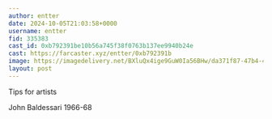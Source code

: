 ```yaml
---
author: entter
date: 2024-10-05T21:03:58+0000
username: entter
fid: 335383
cast_id: 0xb792391be10b56a745f38f0763b137ee9940b24e
cast: https://farcaster.xyz/entter/0xb792391b
image: https://imagedelivery.net/BXluQx4ige9GuW0Ia56BHw/da371f87-47b4-4e27-2d8e-78572aa18100/original
layout: post
---
```


Tips for artists

John Baldessari 1966-68

<img src='https://imagedelivery.net/BXluQx4ige9GuW0Ia56BHw/da371f87-47b4-4e27-2d8e-78572aa18100/original' alt='' referrerpolicy='no-referrer'/>
